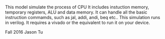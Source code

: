 This model simulate the process of CPU
It includes instuction memory, temporary registers, ALU and data memory.
It can handle all the basic instruction commamds, such as jal, addi, andi, beq etc..
This simulation runs in verilog. It requires a vivado or the equivalent to run it on your device.

Fall 2016
Jason Tu
